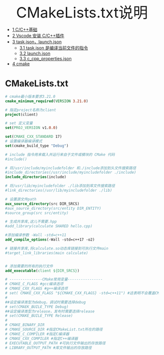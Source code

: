 
<div align='center' ><font size='50'>CMakeLists.txt说明</font></div>

- [1 C/C++基础](#1-cc基础)
- [2 Vscode 安装 C/C++插件](#2-vscode-安装-cc插件)
- [3 task.json，launch.json](#3-taskjsonlaunchjson)
  - [3.1 task.json 是编译当前文件的指令](#31-taskjson-是编译当前文件的指令)
  - [3.2 launch.json](#32-launchjson)
  - [3.3 c_cpp_properties.json](#33-c_cpp_propertiesjson)
- [4 cmake](#4-cmake)

# CMakeLists.txt

```cmake
# cmake最小版本要求3.21.0
cmake_minimum_required(VERSION 3.21.0)

# 指定project名称为client
project(client)

# set 定义变量
set(PROJ_VERSION v1.0.0)

set(CMAKE_CXX_STANDARD 17)
# 设置编译器编译模式
set(cmake_build_type "Debug")

# include 指令用来载入并运行来自于文件或模块的 CMake 代码
#include()

# 将/usr/include/myincludefolder 和./include添加到头文件搜索路径
#include_directories(/usr/include/myincludefolder ./include)
include_directories(include)

# 将/usr/lib/myincludefolder ./lib添加到库文件搜索路径
#link_directories(/usr/lib/myincludefolder ./lib)

# 设置源文件path
aux_source_directory(src DIR_SRCS)
#aux_source_directory(src/entity DIR_ENTITY)
#source_group(src src/entity)

# 生成共享库,这儿不需要.hpp
#add_library(calculate SHARED hello.cpp)

#添加编译参数 -Wall -std=c++11
add_compile_options(-Wall -std=c++17 -o2)

# 链接共享库,将calculate.so动态库链接到可执行文件main
#target_link_libraries(main calculate)


# 添加需要的所有的执行文件
add_executable(client ${DIR_SRCS})

# ---------------CMake常用变量----------------
# CMAKE_C_FLAGS #gcc编译选项
# CMAKE_CXX_FLAGS #g++编译选项
# set( CMAKE_CXX_FLAGS "${CMAKE_CXX_FLAGS} -std=c++11") #这表明不会覆盖CMAKE_CXX_FLAGS，而是在它后面追加-std=c++11这个编译选项
#
##设定编译类型为debug，调试时需要选择debug
# set(CMAEK_BUILE_TYPE Debug)
##设定编译类型为release，发布时需要选择release
# set(CMAKE_BUILE_TYPE Release)
#
# CMAKE_BINARY_DIR
# CMAKE_SOURCE_DIR #指定CMakeList.txt所在的路径
# CMAKE_C_COMPILER #指定C编译器
# CMAKE_CXX_COMPILER #指定C++编译器
# EXECUTABLE_OUTPUT_PATH #可执行文件输出的存放路径
# LIBRARY_OUTPUT_PATH #库文件输出的存放路径

```
